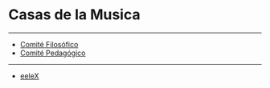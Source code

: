 # Casas de la Musica 
---
- [Comité Filosófico](comiteFilosofico.md)
- [Comité Pedagógico](comitePedagogico.md)

---

* [eeleX](https://github.com/son0p/eeleX) 
